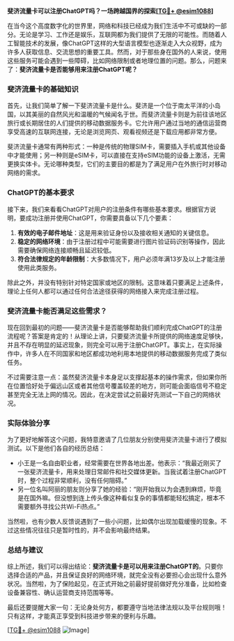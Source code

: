 **斐济流量卡可以注册ChatGPT吗？一场跨越国界的探索[[TG💪+ @esim1088](https://t.me/s/esim1088)]**

在当今这个高度数字化的世界里，网络和科技已经成为我们生活中不可或缺的一部分。无论是学习、工作还是娱乐，互联网都为我们提供了无限的可能性。而随着人工智能技术的发展，像ChatGPT这样的大型语言模型也逐渐走入大众视野，成为许多人获取信息、交流思想的重要工具。然而，对于那些身在国外的人来说，使用这些服务可能会遇到一些障碍，比如网络限制或者地理位置的问题。那么，问题来了：**斐济流量卡是否能够用来注册ChatGPT呢？**

### 斐济流量卡的基础知识

首先，让我们简单了解一下斐济流量卡是什么。斐济是一个位于南太平洋的小岛国，以其美丽的自然风光和温暖的气候闻名于世。而斐济流量卡则是为前往该地区旅行或长期居住的人们提供的移动数据服务卡。它允许用户通过当地的通信运营商享受高速的互联网连接，无论是浏览网页、观看视频还是下载应用都非常方便。

斐济流量卡通常有两种形式：一种是传统的物理SIM卡，需要插入手机或其他设备中才能使用；另一种则是eSIM卡，可以直接在支持eSIM功能的设备上激活，无需更换实体卡。无论哪种类型，它们的主要目的都是为了满足用户在外旅行时对移动网络的需求。

### ChatGPT的基本要求

接下来，我们来看看ChatGPT对用户的注册条件有哪些基本要求。根据官方说明，要成功注册并使用ChatGPT，你需要具备以下几个要素：

1. **有效的电子邮件地址**：这是用来验证身份以及接收相关通知的关键信息。
2. **稳定的网络环境**：由于注册过程中可能需要进行图片验证码识别等操作，因此需要确保网络连接顺畅且延迟较低。
3. **符合法律规定的年龄限制**：大多数情况下，用户必须年满13岁及以上才能注册使用此类服务。

除此之外，并没有特别针对特定国家或地区的限制。这意味着只要满足上述条件，理论上任何人都可以通过任何合法途径获得的网络接入来完成注册过程。

### 斐济流量卡能否满足这些需求？

现在回到最初的问题——斐济流量卡是否能够帮助我们顺利完成ChatGPT的注册流程呢？答案是肯定的！从理论上讲，只要斐济流量卡所提供的网络速度足够快，并且不存在明显的延迟现象，则完全可以用于注册ChatGPT。事实上，在实际操作中，许多人在不同国家和地区都成功地利用本地提供的移动数据服务完成了类似任务。

不过需要注意一点：虽然斐济流量卡本身足以支撑起基本的操作需求，但如果你所在位置恰好处于偏远山区或者其他信号覆盖较差的地方，则可能会面临信号不稳定甚至完全无法上网的情况。因此，在决定尝试之前最好先测试一下自己的网络状况。

### 实际体验分享

为了更好地解答这个问题，我特意邀请了几位朋友分别使用斐济流量卡进行了模拟测试。以下是他们各自的经历总结：

- 小王是一名自由职业者，经常需要在世界各地出差。他表示：“我最近刚买了一张斐济流量卡，用来处理日常邮件和社交媒体更新。当我试着注册ChatGPT时，整个过程非常顺利，没有任何阻碍。”
- 另一位名叫阿丽的朋友则分享了她的经验：“刚开始我以为会遇到麻烦，毕竟是在国外嘛。但没想到连上传头像这种看似复杂的事情都能轻松搞定，根本不需要额外寻找公共Wi-Fi热点。”

当然啦，也有少数人反馈说遇到了一些小问题，比如偶尔出现加载缓慢的现象。不过这些情况往往只是暂时性的，并不会影响最终结果。

### 总结与建议

综上所述，我们可以得出结论：**斐济流量卡是可以用来注册ChatGPT的**。只要你选择合适的产品，并且保证良好的网络环境，就完全没有必要担心会出现什么意外状况。当然啦，为了保险起见，在正式开始之前最好提前做好充分准备，比如检查设备兼容性、确认运营商支持范围等等。

最后还要提醒大家一句：无论身处何方，都要遵守当地法律法规以及平台规则哦！只有这样，才能真正享受到科技进步带来的便利与乐趣。

[[TG💪+ @esim1088](https://t.me/s/esim1088) ![Image](https://i.postimg.cc/4NQfJmqS/Snipaste-2025-05-13-00-14-12.png)]